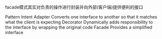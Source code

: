 facade模式其实对负责的操作进行封装并向外部(客户端)提供便利的接口


Pattern	    Intent
Adapter	    Converts one interface to another so that it matches what the client is expecting
Decorator	  Dynamically adds responsibility to the interface by wrapping the original code
Facade	    Provides a simplified interface